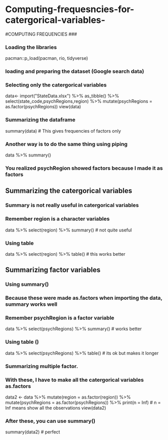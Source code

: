 # Computing-frequesncies-for-catergorical-variables-
#COMPUTING FREQUENCIES ###
### Loading the libraries ###
pacman::p_load(pacman, rio, tidyverse)

### loading and preparing the dataset (Google search data)
### Selecting only the catergorical variables 
data<- import("StateData.xlsx") %>% as_tibble() %>% 
       select(state_code,psychRegions,region) %>% 
      mutate(psychRegions = as.factor(psychRegions))
view(data)

### Summarizing the dataframe 
summary(data) # This gives frequencies of factors only 

### Another way is to do the same thing using piping 
data %>% summary()
### You realized psychRegion showed factors because I made it as factors 

## Summarizing the catergorical variables 
### Summary is not really useful in catergorical variables
### Remember region is a character variables
data %>% select(region) %>% summary() # not quite useful 

### Using table 
data %>% select(region) %>% table() # this works better 

## Summarizing factor variables 
### Using summary()
### Because these were made as.factors when importing the data, summary works well 
### Remember psychRegion is a factor variable 
data %>% select(psychRegions) %>% summary() # works better

### Using table ()
data %>% select(psychRegions) %>% table() # its ok but makes it longer 

### Summarizing multiple factor.
### With these, I have to make all the catergorical variables as.factors 
data2 <- data %>% mutate(region = as.factor(region)) %>% 
                  mutate(psychRegions = as.factor(psychRegions)) %>% 
                  print(n = Inf) # n = Inf means show all the observations 
view(data2)

### After these, you can use summary()
summary(data2) # perfect 






